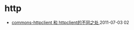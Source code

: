 # http
* [commons-httpclient 和 httpclient的不同之处](/2011/2011-07-03-commons-httpclient-and-httpclient),2011-07-03 02
